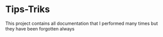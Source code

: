 # Tips-Triks
This project contains all documentation that I performed many times but they have been forgotten always
